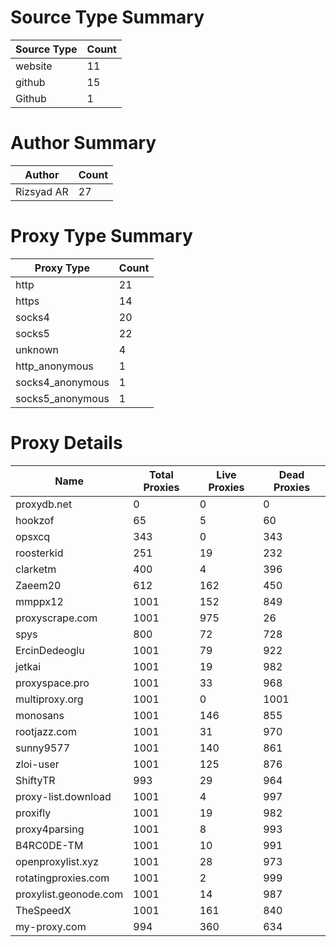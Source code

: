 # Source Type Summary

| Source Type | Count |
|-------------|-------|
| website | 11 |
| github | 15 |
| Github | 1 |


# Author Summary

| Author | Count |
|--------|-------|
| Rizsyad AR | 27 |


# Proxy Type Summary

| Proxy Type | Count |
|------------|-------|
| http | 21 |
| https | 14 |
| socks4 | 20 |
| socks5 | 22 |
| unknown | 4 |
| http_anonymous | 1 |
| socks4_anonymous | 1 |
| socks5_anonymous | 1 |


# Proxy Details

| Name | Total Proxies | Live Proxies | Dead Proxies |
|------|---------------|--------------|---------------|
| proxydb.net | 0 | 0 | 0 |
| hookzof | 65 | 5 | 60 |
| opsxcq | 343 | 0 | 343 |
| roosterkid | 251 | 19 | 232 |
| clarketm | 400 | 4 | 396 |
| Zaeem20 | 612 | 162 | 450 |
| mmppx12 | 1001 | 152 | 849 |
| proxyscrape.com | 1001 | 975 | 26 |
| spys | 800 | 72 | 728 |
| ErcinDedeoglu | 1001 | 79 | 922 |
| jetkai | 1001 | 19 | 982 |
| proxyspace.pro | 1001 | 33 | 968 |
| multiproxy.org | 1001 | 0 | 1001 |
| monosans | 1001 | 146 | 855 |
| rootjazz.com | 1001 | 31 | 970 |
| sunny9577 | 1001 | 140 | 861 |
| zloi-user | 1001 | 125 | 876 |
| ShiftyTR | 993 | 29 | 964 |
| proxy-list.download | 1001 | 4 | 997 |
| proxifly | 1001 | 19 | 982 |
| proxy4parsing | 1001 | 8 | 993 |
| B4RC0DE-TM | 1001 | 10 | 991 |
| openproxylist.xyz | 1001 | 28 | 973 |
| rotatingproxies.com | 1001 | 2 | 999 |
| proxylist.geonode.com | 1001 | 14 | 987 |
| TheSpeedX | 1001 | 161 | 840 |
| my-proxy.com | 994 | 360 | 634 |
